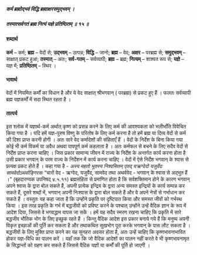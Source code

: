 ##### कर्म ब्रह्मोद्भवं विद्धि ब्रह्माक्षरसमुद्भवम् ।
##### तस्मात्सर्वगतं ब्रह्म नित्यं यज्ञे प्रतिष्ठितम् ॥ १५ ॥

#### शब्दार्थ

**कर्म** – कर्म; **ब्रह्म** – वेदों से; **उद्भवम्** – उत्पन्न; **विद्धि** – जानो; **ब्रह्म** – वेद; **अक्षर** – परब्रह्म से; **समुद्भवम्** – साक्षात् प्रकट हुआ; **तस्मात्** – अतः; **सर्व-गतम्** – सर्वव्यापी; **ब्रह्म** – ब्रह्म; **नित्यम्** – शाश्वत रूप से; **यज्ञे** – यज्ञ में; **प्रतिष्ठितम्** – स्थिर ।

#### भावार्थ

वेदों में नियमित कर्मों का विधान है और ये वेद साक्षात् श्रीभगवान् ( परब्रह्म) से प्रकट हुए हैं । फलतः सर्वव्यापी ब्रह्म यज्ञकर्मों में सदा स्थित रहता है ।

#### तात्पर्य

इस श्लोक में यज्ञार्थ-कर्म अर्थात् कृष्ण को प्रसन्न करने के लिए कर्म की आवश्यकता को भलीभाँति विवेचित किया गया है । यदि हमें यज्ञ-पुरुष विष्णु के परितोष के लिए कर्म करना है तो हमें ब्रह्म या दिव्य वेदों से कर्म की दिशा प्राप्त करनी होगी । अतः सारे वेद कर्मादेशों की संहिताएँ हैं । वेदों के निर्देश के बिना किया गया कोई भी कर्म विकर्म या अवैध अथवा पापपूर्ण कर्म कहलाता है । अतः कर्मफल से बचने के लिए सदैव वेदों से निर्देश प्राप्त करना चाहिए । जिस प्रकार सामान्य जीवन में राज्य के निर्देश के अन्तर्गत कार्य करना होता है उसी प्रकार भगवान् के परम राज्य के निर्देशन में कार्य करना चाहिए । वेदों में ऐसे निर्देश भगवान् के श्वास से प्रत्यक्ष प्रकट होते हैं । कहा गया है - *अस्य महतो भूतस्य निश्वसितम् एतद् यऋग्वेदो यजुर्वेदः सामवेदोऽथर्वाङ्गिरसः* “चारों वेद - ऋग्वेद, यजुर्वेद, सामवेद तथा अथर्ववेद - भगवान् के श्वास से अद्भुत हैं ।” (बृहदारण्यक उपनिषद् ४.५.११) ब्रह्मसंहिता से प्रमाणित होता है कि सर्वशक्तिमान होने के कारण भगवान् अपने श्वास के द्वारा बोल सकते हैं, अपनी प्रत्येक इन्द्रिय के द्वारा अन्य समस्त इन्द्रियों के कार्य सम्पन्न कर सकते हैं, दूसरे शब्दों में, भगवान् अपनी निःश्वास के द्वारा बोल सकते हैं और वे अपने नेत्रों से गर्भाधान कर सकते हैं । वस्तुतः यह कहा जाता है कि उन्होंने प्रकृति पर दृष्टिपात किया और समस्त जीवों को गर्भस्थ किया । इस तरह प्रकृति के गर्भ में बद्धजीवों को प्रविष्ट करने के पश्चात् उन्होंने उन्हें वैदिक ज्ञान के रूप में आदेश दिया, जिससे वे भगवद्धाम वापस जा सकें । हमें यह सदैव स्मरण रखना चाहिए कि प्रकृति में सारे बद्धजीव भौतिक भोग के लिए इच्छुक रहते हैं । किन्तु वैदिक आदेश इस प्रकार बनाये गये हैं कि मनुष्य अपनी विकृत इच्छाओं की पूर्ति कर सकता है और तथाकथित सुखभोग पूरा करके भगवान् के पास लौट सकता है । बद्धजीवों के लिए मुक्ति प्राप्त करने का यह सुनहरा अवसर होता है, अतः उन्हें चाहिए कि कृष्णभावनाभावित होकर यज्ञ-विधि का पालन करें । यहाँ तक कि जो वैदिक आदेशों का पालन नहीं करते वे भी कृष्णभावनामृत के सिद्धान्तों को ग्रहण कर सकते हैं जिससे वैदिक यज्ञों या कर्मों की पूर्ति हो जाएगी ।